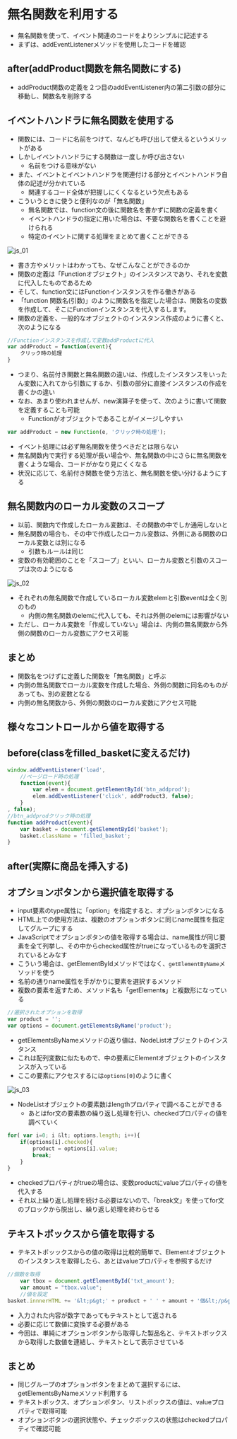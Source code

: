 # 無名関数を利用する

* 無名関数を使って、イベント関連のコードをよりシンプルに記述する
* まずは、addEventListenerメソッドを使用したコードを確認

## after(addProduct関数を無名関数にする)

* addProduct関数の定義を２つ目のaddEventListener内の第二引数の部分に移動し、関数名を削除する

## イベントハンドラに無名関数を使用する

* 関数には、コードに名前をつけて、なんども呼び出して使えるというメリットがある
* しかしイベントハンドラにする関数は一度しか呼び出さない
    * 名前をつける意味がない
* また、イベントとイベントハンドラを関連付ける部分とイベントハンドラ自体の記述が分かれている
    * 関連するコード全体が把握しにくくなるという欠点もある
* こういうときに使うと便利なのが「無名関数」
    * 無名関数では、function文の後に関数名を書かずに関数の定義を書く
    * イベントハンドラの指定に用いた場合は、不要な関数名を書くことを避けられる
    * 特定のイベントに関する処理をまとめて書くことができる

![js_01](image/js_01.png)

* 書き方やメリットはわかっても、なぜこんなことができるのか
* 関数の定義は「Functionオブジェクト」のインスタンスであり、それを変数に代入したものであるため
* そして、function文にはFunctionインスタンスを作る働きがある
* 「function 関数名(引数)」のように関数名を指定した場合は、関数名の変数を作成して、そこにFunctionインスタンスを代入するします。
* 関数の定義を、一般的なオブジェクトのインスタンス作成のように書くと、次のようになる

```js
//Functionインスタンスを作成して変数addProductに代入
var addProduct = function(event){
	クリック時の処理
}
```

* つまり、名前付き関数と無名関数の違いは、作成したインスタンスをいったん変数に入れてから引数にするか、引数の部分に直接インスタンスの作成を書くかの違い
* なお、あまり使われませんが、new演算子を使って、次のように書いて関数を定義することも可能
    * Functionがオブジェクトであることがイメージしやすい

```js
var addProduct = new Function(e, 'クリック時の処理');
```

* イベント処理には必ず無名関数を使うべきだとは限らない
* 無名関数内で実行する処理が長い場合や、無名関数の中にさらに無名関数を書くような場合、コードがかなり見にくくなる
* 状況に応じて、名前付き関数を使う方法と、無名関数を使い分けるようにする

## 無名関数内のローカル変数のスコープ

* 以前、関数内で作成したローカル変数は、その関数の中でしか通用しないと
* 無名関数の場合も、その中で作成したローカル変数は、外側にある関数のローカル変数とは別になる
    * 引数もルールは同じ
* 変数の有効範囲のことを「スコープ」といい、ローカル変数と引数のスコープは次のようになる

![js_02](image/js_02.png)

* それぞれの無名関数で作成しているローカル変数elemと引数eventは全く別のもの
    * 内側の無名関数のelemに代入しても、それは外側のelemには影響がない
* ただし、ローカル変数を「作成していない」場合は、内側の無名関数から外側の関数のローカル変数にアクセス可能

## まとめ

* 関数名をつけずに定義した関数を「無名関数」と呼ぶ
* 内側の無名関数でローカル変数を作成した場合、外側の関数に同名のものがあっても、別の変数となる
* 内側の無名関数から、外側の関数のローカル変数にアクセス可能

## 様々なコントロールから値を取得する

## before(classをfilled_basketに変えるだけ)

```js
window.addEventListener('load',
    //ページロード時の処理
    function(event){
        var elem = document.getElementById('btn_addprod');
        elem.addEventListener('click', addProduct3, false);
    }
, false);
//btn_addprodクリック時の処理
function addProduct(event){
    var basket = document.getElementById('basket');
    basket.className = 'filled_basket';
}
```

## after(実際に商品を挿入する)


## オプションボタンから選択値を取得する

* input要素のtype属性に「option」を指定すると、オプションボタンになる
* HTML上での使用方法は、複数のオプションボタンに同じname属性を指定してグループにする
* JavaScriptでオプションボタンの値を取得する場合は、name属性が同じ要素を全て列挙し、その中からchecked属性がtrueになっているものを選択されているとみなす
* こういう場合は、getElementByIdメソッドではなく、`getElementByName`メソッドを使う
* 名前の通りname属性を手がかりに要素を選択するメソッド
* 複数の要素を返すため、メソッド名も「getElement**s**」と複数形になっている

```js
//選択されたオプションを取得
var product = '';
var options = document.getElementsByName('product');
```

* getElementsByNameメソッドの返り値は、NodeListオブジェクトのインスタンス
* これは配列変数に似たもので、中の要素にElementオブジェクトのインスタンスが入っている
* ここの要素にアクセスするには`options[0]`のように書く

![js_03](image/js_03.png)

* NodeListオブジェクトの要素数はlengthプロパティで調べることができる
    * あとはfor文の要素数の繰り返し処理を行い、checkedプロパティの値を調べていく

```js
for( var i=0; i &lt; options.length; i++){
	if(options[i].checked){
    	product = options[i].value;
        break;
    }
}
```

* checkedプロパティがtrueの場合は、変数productにvalueプロパティの値を代入する
* それ以上繰り返し処理を続ける必要はないので、「break文」を使ってfor文のブロックから脱出し、繰り返し処理を終わらせる

## テキストボックスから値を取得する

* テキストボッックスからの値の取得は比較的簡単で、Elementオブジェクトのインスタンスを取得したら、あとはvalueプロパティを参照するだけ

```js
//個数を取得
	var tbox = document.getElementById('txt_amount');
    var amount = "tbox.value";
    //値を設定
basket.innnerHTML += '&lt;p&gt;' + product + ' ' + amount + '個&lt;/p&gt;';
```

* 入力された内容が数字であってもテキストとして返される
* 必要に応じて数値に変換する必要がある
* 今回は、単純にオプションボタンから取得した製品名と、テキストボックスから取得した数値を連結し、テキストとして表示させている

## まとめ

* 同じグループのオプションボタンをまとめて選択するには、getElementsByNameメソッド利用する
* テキストボックス、オプションボタン、リストボックスの値は、valueプロパティで取得可能
* オプションボタンの選択状態や、チェックボックスの状態はcheckedプロパティで確認可能
